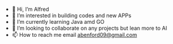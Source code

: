 - 👋 Hi, I’m Alfred
- 👀 I’m interested in building codes and new APPs
- 🌱 I’m currently learning Java amd GO
- 💞️ I’m looking to collaborate on any projects but lean more to AI
- 📫 How to reach me email abenford09@gmail.com

<!---
abenford09/abenford09 is a ✨ special ✨ repository because its `README.md` (this file) appears on your GitHub profile.
You can click the Preview link to take a look at your changes.
--->

